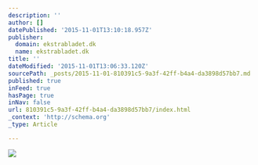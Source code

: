 ```yaml
---
description: ''
author: []
datePublished: '2015-11-01T13:10:18.957Z'
publisher:
  domain: ekstrabladet.dk
  name: ekstrabladet.dk
title: ''
dateModified: '2015-11-01T13:06:33.120Z'
sourcePath: _posts/2015-11-01-810391c5-9a3f-42ff-b4a4-da3898d57bb7.md
published: true
inFeed: true
hasPage: true
inNav: false
url: 810391c5-9a3f-42ff-b4a4-da3898d57bb7/index.html
_context: 'http://schema.org'
_type: Article

---
```

![](http://front.ekstrabladet.dk/images/2015/10/30/c=0,30,600,346;w=610;h=352;136067.jpg)